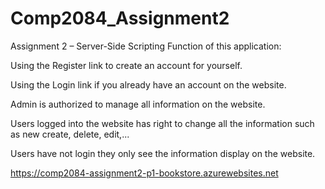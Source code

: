 # Comp2084_Assignment2
Assignment 2 – Server-Side Scripting
Function of this application:

Using the Register link to create an account for yourself.  

Using the Login link if you already have an account on the website.

Admin is authorized to manage all information on the website. 

Users logged into the website has right to change all the information such as new create, delete, edit,...

Users have not login they only see the information display on the website.


https://comp2084-assignment2-p1-bookstore.azurewebsites.net
